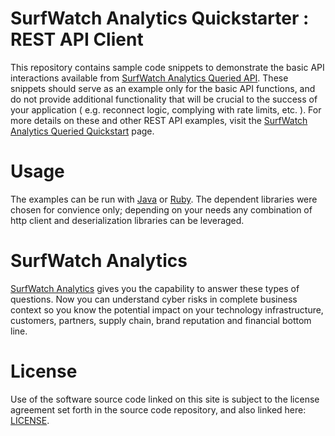 SurfWatch Analytics Quickstarter : REST API Client
==========================

This repository contains sample code snippets to demonstrate the basic API interactions available from [SurfWatch Analytics Queried API](https://www.surfwatchanalytics.com/plans).  These snippets should serve as an example only for the basic API functions, and do not provide additional functionality that will be crucial to the success of your application ( e.g. reconnect logic, complying with rate limits, etc. ).  For more details on these and other REST API examples, visit the [SurfWatch Analytics Queried Quickstart](https://www.surfwatchanalytics.com/queried) page.

Usage
=====

The examples can be run with [Java](http://www.oracle.com/technetwork/java/javase/downloads/index.html) or [Ruby](https://www.ruby-lang.org/en/installation/).  The dependent libraries were chosen for convience only; depending on your needs any combination of http client and deserialization libraries can be leveraged.

SurfWatch Analytics
==========

[SurfWatch Analytics](https://www.surfwatchanalytics.com/) gives you the capability to answer these types of questions. Now you can understand cyber risks in complete business context so you know the potential impact on your technology infrastructure, customers, partners, supply chain, brand reputation and financial bottom line.

License
=======

Use of the software source code linked on this site is subject to the license agreement set forth in the source code repository, and also linked here: [LICENSE](https://github.com/surfwatchlabs/quickstart-rest-api-client/blob/master/LICENSE).
